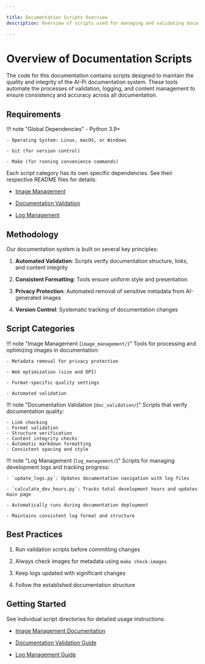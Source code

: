 ```yaml
---

title: Documentation Scripts Overview
description: Overview of scripts used for managing and validating documentation

---
```


# Overview of Documentation Scripts

The code for this documentation contains scripts designed to maintain the quality and integrity of the AI-Pi documentation system. These tools automate the processes of validation, logging, and content management to ensure consistency and accuracy across all documentation.

## Requirements

!!! note "Global Dependencies"
    - Python 3.9+

    - Operating System: Linux, macOS, or Windows

    - Git (for version control)

    - Make (for running convenience commands)

Each script category has its own specific dependencies. See their respective README files for details:

- [Image Management](image_management/README.md#requirements)

- [Documentation Validation](doc_validation/README.md#requirements)

- [Log Management](log_management/README.md#requirements)

## Methodology

Our documentation system is built on several key principles:

1. **Automated Validation**: Scripts verify documentation structure, links, and content integrity

2. **Consistent Formatting**: Tools ensure uniform style and presentation

3. **Privacy Protection**: Automated removal of sensitive metadata from AI-generated images

4. **Version Control**: Systematic tracking of documentation changes

## Script Categories

!!! note "Image Management (`image_management/`)"
    Tools for processing and optimizing images in documentation:

    - Metadata removal for privacy protection

    - Web optimization (size and DPI)

    - Format-specific quality settings

    - Automated validation

!!! note "Documentation Validation (`doc_validation/`)"
    Scripts that verify documentation quality:

    - Link checking
    - Format validation
    - Structure verification
    - Content integrity checks
    - Automatic markdown formatting
    - Consistent spacing and style

!!! note "Log Management (`log_management/`)"
    Scripts for managing development logs and tracking progress:

    - `update_logs.py`: Updates documentation navigation with log files

    - `calculate_dev_hours.py`: Tracks total development hours and updates main page

    - Automatically runs during documentation deployment

    - Maintains consistent log format and structure

## Best Practices

1. Run validation scripts before committing changes
2. Always check images for metadata using `make check-images`

3. Keep logs updated with significant changes
4. Follow the established documentation structure

## Getting Started

See individual script directories for detailed usage instructions:

- [Image Management Documentation](image_management/README.md)

- [Documentation Validation Guide](doc_validation/README.md)

- [Log Management Guide](log_management/README.md)
